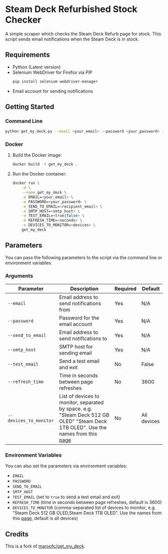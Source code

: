# Steam Deck Refurbished Stock Checker

A simple scraper which checks the Steam Deck Refurb page for stock. This script sends email notifications when the Steam Deck is in stock.

## Requirements

- Python (Latest version)
- Selenium WebDriver for Firefox via PIP
  ```sh
  pip install selenium webdriver-manager
  ```
- Email account for sending notifications

## Getting Started

### Command Line

```sh
python get_my_deck.py --email <your_email> --password <your_password> --send_to_email <recipient_email> --smtp_host <smtp_host> [--test_email] [--refresh_time <seconds>]
```

### Docker

1. Build the Docker image:
   ```sh
   docker build -t get_my_deck .
   ```
2. Run the Docker container:
   ```sh
   docker run \
       -d \
       --name get_my_deck \
       -e EMAIL=<your_email> \
       -e PASSWORD=<your_password> \
       -e SEND_TO_EMAIL=<recipient_email> \
       -e SMTP_HOST=<smtp_host> \
       -e TEST_EMAIL=<true|false> \
       -e REFRESH_TIME=<seconds> \
       -e DEVICES_TO_MONITOR=<devices> \
       get_my_deck
   ```

## Parameters

You can pass the following parameters to the script via the command line or environment variables.

### Arguments

| Parameter       | Description                                      | Required | Default |
|-----------------|--------------------------------------------------|----------|---------|
| `--email`       | Email address to send notifications from         | Yes      | N/A     |
| `--password`    | Password for the email account                   | Yes      | N/A     |
| `--send_to_email` | Email address to send notifications to         | Yes      | N/A     |
| `--smtp_host`   | SMTP host for sending email                      | Yes      | N/A     |
| `--test_email`  | Send a test email and exit                       | No       | False   |
| `--refresh_time`| Time in seconds between page refreshes           | No       | 3600    |
| `--devices_to_monitor`| List of devices to monitor, separated by space. e.g. "Steam Deck 512 GB OLED" "Steam Deck 1TB OLED". Use the names from this [page](https://store.steampowered.com/sale/steamdeckrefurbished/) | No       | All devices |

### Environment Variables

You can also set the parameters via environment variables:

- `EMAIL`
- `PASSWORD`
- `SEND_TO_EMAIL`
- `SMTP_HOST`
- `TEST_EMAIL` (set to `true` to send a test email and exit)
- `REFRESH_TIME` (time in seconds between page refreshes, default is 3600)
- `DEVICES_TO_MONITOR` (comma-separated list of devices to monitor, e.g. "Steam Deck 512 GB OLED,Steam Deck 1TB OLED". Use the names from this [page](https://store.steampowered.com/sale/steamdeckrefurbished/), default is all devices)

## Credits

This is a fork of [maroofc/get_my_deck](https://github.com/maroofc/get_my_deck).